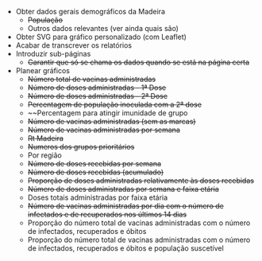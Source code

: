 - Obter dados gerais demográficos da Madeira
    - ~~População~~
    - Outros dados relevantes (ver ainda quais são)
- Obter SVG para gráfico personalizado (com Leaflet)
- Acabar de transcrever os relatórios
- Introduzir sub-páginas
    - ~~Garantir que só se chama os dados quando se está na página certa~~
- Planear gráficos
    - ~~Número total de vacinas administradas~~
    - ~~Número de doses administradas - 1ª Dose~~
    - ~~Número de doses administradas - 2ª Dose~~
    - ~~Percentagem de população inoculada com a 2ª dose~~
    - ~~Percentagem para atingir imunidade de grupo
    - ~~Número de vacinas administradas (sem as marcas)~~
    - ~~Número de vacinas administradas por semana~~
    - ~~Rt Madeira~~
    - ~~Numeros dos grupos prioritários~~
    - Por região
    - ~~Número de doses recebidas por semana~~
    - ~~Número de doses recebidas (acumulado)~~
    - ~~Proporção de doses administradas relativamente às doses recebidas~~
    - ~~Número de doses administradas por semana e faixa etária~~
    - Doses totais administradas por faixa etária
    - ~~Número de vacinas administradas por dia com o número de infectados e de recuperados nos últimos 14 dias~~
    - Proporção do número total de vacinas administradas com o número de infectados, recuperados e óbitos
    - Proporção do número total de vacinas administradas com o número de infectados, recuperados e óbitos e população suscetível
